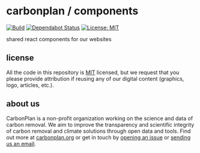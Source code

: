 # carbonplan / components

[![Build](https://github.com/carbonplan/theme/workflows/CI/badge.svg)](https://github.com/carbonplan/theme/actions)
[![Dependabot Status](https://api.dependabot.com/badges/status?host=github&repo=carbonplan/theme)](https://dependabot.com)
[![License: MIT](https://img.shields.io/badge/License-MIT-yellow.svg)](https://github.com/carbonplan/theme/blob/master/LICENSE)

shared react components for our websites

## license

All the code in this repository is [MIT](https://choosealicense.com/licenses/mit/) licensed, but we request that you please provide attribution if reusing any of our digital content (graphics, logo, articles, etc.).

## about us

CarbonPlan is a non-profit organization working on the science and data of carbon removal. We aim to improve the transparency and scientific integrity of carbon removal and climate solutions through open data and tools. Find out more at [carbonplan.org](https://carbonplan.org/) or get in touch by [opening an issue](https://github.com/carbonplan/research/issues/new) or [sending us an email](mailto:hello@carbonplan.org).
